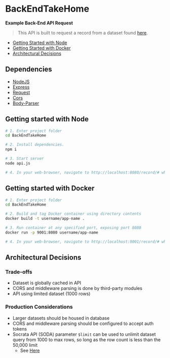# BackEndTakeHome

**Example Back-End API Request**

> This API is built to request a record from a dataset found [here](https://data.providenceri.gov/Finance/2017-Property-Tax-Roll/ku9m-5rhr).

- [Getting Started with Node](#getting-started-with-node)
- [Getting Started with Docker](#getting-started-with-docker)
- [Architectural Decisions](#architectural-decisions)

## Dependencies
* [NodeJS](https://nodejs.org/en/)
* [Express](https://www.npmjs.com/package/express)
* [Request](https://www.npmjs.com/package/request)
* [Cors](https://www.npmjs.com/package/cors)
* [Body-Parser](https://www.npmjs.com/package/body-parser)

## Getting started with Node

```bash
# 1. Enter project folder
cd BackEndTakeHome

# 2. Install dependencies.
npm i

# 3. Start server
node api.js

# 4. In your web-browser, navigate to http://localhost:8080/record/# where # is the row number to request
```

## Getting started with Docker

```bash
# 1. Enter project folder
cd BackEndTakeHome

# 2. Build and tag Docker container using directory contents
docker build -t username/app-name .

# 3. Run container at any specified port, exposing port 8080
docker run -p 9001:8080 username/app-name

# 4. In your web-browser, navigate to http://localhost:9001/record/# where # is the row number to request
```

## Architectural Decisions
### Trade-offs
* Dataset is globally cached in API
* CORS and middleware parsing is done by third-party modules
* API using limited dataset (1000 rows)
### Production Considerations
* Larger datasets should be housed in database
* CORS and middleware parsing should be configured to accept auth tokens
* Socrata API (SODA) parameter `$limit` can be used to unlimit dataset query from 1000 to max rows, so long as the row count is less than the 50,000 limit
    * See [Here](https://support.socrata.com/hc/en-us/articles/202949268-How-to-query-more-than-1000-rows-of-a-dataset)
